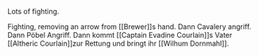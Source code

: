 Lots of fighting.

Fighting, removing an arrow from [[Brewer]]s hand. Dann Cavalery angriff. Dann Pöbel Angriff. Dann kommt [[Captain Evadine Courlain]]s Vater [[Altheric Courlain]]zur Rettung und bringt ihr [[Wilhum Dornmahl]].